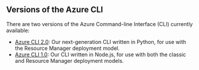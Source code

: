 ## Versions of the Azure CLI

There are two versions of the Azure Command-line Interface (CLI) currently available:

* [Azure CLI 2.0](../articles/storage/storage-azure-cli.md): Our next-generation CLI written in Python, for use with the Resource Manager deployment model.
* [Azure CLI 1.0](../articles/storage/storage-azure-cli-nodejs.md): Our CLI written in Node.js, for use with both the classic and Resource Manager deployment models.